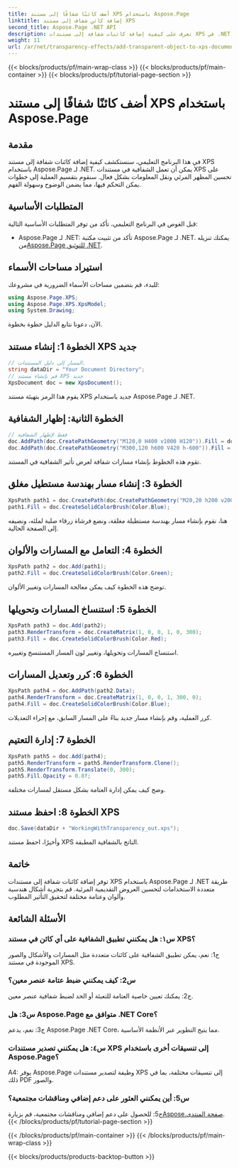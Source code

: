 ```yaml
---
title: أضف كائنًا شفافًا إلى مستند XPS باستخدام Aspose.Page
linktitle: إضافة كائن شفاف إلى مستند XPS
second_title: Aspose.Page .NET API
description: تعرف على كيفية إضافة كائنات شفافة إلى مستندات XPS في .NET باستخدام Aspose.Page. تعزيز الجاذبية البصرية مع إرشادات خطوة بخطوة.
weight: 11
url: /ar/net/transparency-effects/add-transparent-object-to-xps-document/
---
```


{{< blocks/products/pf/main-wrap-class >}}
{{< blocks/products/pf/main-container >}}
{{< blocks/products/pf/tutorial-page-section >}}

# أضف كائنًا شفافًا إلى مستند XPS باستخدام Aspose.Page

## مقدمة

في هذا البرنامج التعليمي، سنستكشف كيفية إضافة كائنات شفافة إلى مستند XPS باستخدام Aspose.Page لـ .NET. يمكن أن تعمل الشفافية في مستندات XPS على تحسين المظهر المرئي ونقل المعلومات بشكل فعال. سنقوم بتقسيم العملية إلى خطوات يمكن التحكم فيها، مما يضمن الوضوح وسهولة الفهم.

## المتطلبات الأساسية

قبل الغوص في البرنامج التعليمي، تأكد من توفر المتطلبات الأساسية التالية:

-  Aspose.Page لـ .NET: تأكد من تثبيت مكتبة Aspose.Page لـ .NET. يمكنك تنزيله من[Aspose.Page للتوثيق .NET](https://reference.aspose.com/page/net/).

## استيراد مساحات الأسماء

للبدء، قم بتضمين مساحات الأسماء الضرورية في مشروعك:

```csharp
using Aspose.Page.XPS;
using Aspose.Page.XPS.XpsModel;
using System.Drawing;
```

الآن، دعونا نتابع الدليل خطوة بخطوة.

## الخطوة 1: إنشاء مستند XPS جديد

```csharp
// المسار إلى دليل المستندات.
string dataDir = "Your Document Directory";
// قم بإنشاء مستند XPS جديد
XpsDocument doc = new XpsDocument();
```

يقوم هذا الرمز بتهيئة مستند XPS جديد باستخدام Aspose.Page لـ .NET.

## الخطوة الثانية: إظهار الشفافية

```csharp
// فقط لإظهار الشفافية
doc.AddPath(doc.CreatePathGeometry("M120,0 H400 v1000 H120")).Fill = doc.CreateSolidColorBrush(Color.Gray);
doc.AddPath(doc.CreatePathGeometry("M300,120 h600 V420 h-600")).Fill = doc.CreateSolidColorBrush(Color.Gray);
```

تقوم هذه الخطوط بإنشاء مسارات شفافة لعرض تأثير الشفافية في المستند.

## الخطوة 3: إنشاء مسار بهندسة مستطيل مغلق

```csharp
XpsPath path1 = doc.CreatePath(doc.CreatePathGeometry("M20,20 h200 v200 h-200 z"));
path1.Fill = doc.CreateSolidColorBrush(Color.Blue);
```

هنا، نقوم بإنشاء مسار بهندسة مستطيلة مغلقة، ونضع فرشاة زرقاء صلبة لملئه، ونضيفه إلى الصفحة الحالية.

## الخطوة 4: التعامل مع المسارات والألوان

```csharp
XpsPath path2 = doc.Add(path1);
path2.Fill = doc.CreateSolidColorBrush(Color.Green);
```

توضح هذه الخطوة كيف يمكن معالجة المسارات وتغيير الألوان.

## الخطوة 5: استنساخ المسارات وتحويلها

```csharp
XpsPath path3 = doc.Add(path2);
path3.RenderTransform = doc.CreateMatrix(1, 0, 0, 1, 0, 300);
path3.Fill = doc.CreateSolidColorBrush(Color.Red);
```

استنساخ المسارات وتحويلها، وتغيير لون المسار المستنسخ وتغييره.

## الخطوة 6: كرر وتعديل المسارات

```csharp
XpsPath path4 = doc.AddPath(path2.Data);
path4.RenderTransform = doc.CreateMatrix(1, 0, 0, 1, 300, 0);
path4.Fill = doc.CreateSolidColorBrush(Color.Blue);
```

كرر العملية، وقم بإنشاء مسار جديد بناءً على المسار السابق، مع إجراء التعديلات.

## الخطوة 7: إدارة التعتيم

```csharp
XpsPath path5 = doc.Add(path4);
path5.RenderTransform = path5.RenderTransform.Clone();
path5.RenderTransform.Translate(0, 300);
path5.Fill.Opacity = 0.8f;
```

وضح كيف يمكن إدارة العتامة بشكل مستقل لمسارات مختلفة.

## الخطوة 8: احفظ مستند XPS

```csharp
doc.Save(dataDir + "WorkingWithTransparency_out.xps");
```

وأخيرًا، احفظ مستند XPS الناتج بالشفافية المطبقة.

## خاتمة

توفر إضافة كائنات شفافة إلى مستندات XPS باستخدام Aspose.Page لـ .NET طريقة متعددة الاستخدامات لتحسين العروض التقديمية المرئية. قم بتجربة أشكال هندسية وألوان وعتامة مختلفة لتحقيق التأثير المطلوب.

## الأسئلة الشائعة

### س١: هل يمكنني تطبيق الشفافية على أي كائن في مستند XPS؟

ج1: نعم، يمكن تطبيق الشفافية على كائنات متعددة مثل المسارات والأشكال والصور الموجودة في مستند XPS.

### س2: كيف يمكنني ضبط عتامة عنصر معين؟

ج2: يمكنك تعيين خاصية العتامة للتعبئة أو الحد لضبط شفافية عنصر معين.

### س3: هل Aspose.Page متوافق مع .NET Core؟

ج3: نعم، يدعم Aspose.Page .NET Core، مما يتيح التطوير عبر الأنظمة الأساسية.

### س٤: هل يمكنني تصدير مستندات XPS إلى تنسيقات أخرى باستخدام Aspose.Page؟

A4: يوفر Aspose.Page وظيفة لتصدير مستندات XPS إلى تنسيقات مختلفة، بما في ذلك PDF والصور.

### س5: أين يمكنني العثور على دعم إضافي ومناقشات مجتمعية؟

 ج5: للحصول على دعم إضافي ومناقشات مجتمعية، قم بزيارة[Aspose.صفحة المنتدى](https://forum.aspose.com/c/page/39).
{{< /blocks/products/pf/tutorial-page-section >}}

{{< /blocks/products/pf/main-container >}}
{{< /blocks/products/pf/main-wrap-class >}}

{{< blocks/products/products-backtop-button >}}
